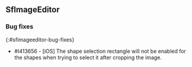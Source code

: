 ## SfImageEditor

### Bug fixes
{:#sfimageeditor-bug-fixes}

* \#I413656 - [iOS] The shape selection rectangle will not be enabled for the shapes when trying to select it after cropping the image.